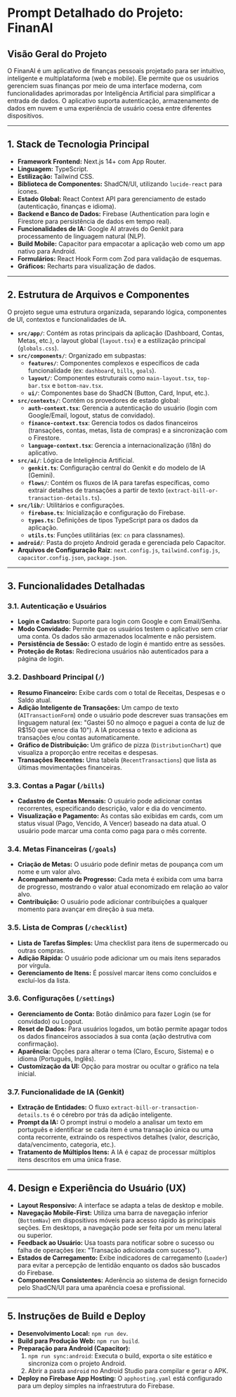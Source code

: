 
# Prompt Detalhado do Projeto: FinanAI

## Visão Geral do Projeto

O FinanAI é um aplicativo de finanças pessoais projetado para ser intuitivo, inteligente e multiplataforma (web e mobile). Ele permite que os usuários gerenciem suas finanças por meio de uma interface moderna, com funcionalidades aprimoradas por Inteligência Artificial para simplificar a entrada de dados. O aplicativo suporta autenticação, armazenamento de dados em nuvem e uma experiência de usuário coesa entre diferentes dispositivos.

---

## 1. Stack de Tecnologia Principal

- **Framework Frontend:** Next.js 14+ com App Router.
- **Linguagem:** TypeScript.
- **Estilização:** Tailwind CSS.
- **Biblioteca de Componentes:** ShadCN/UI, utilizando `lucide-react` para ícones.
- **Estado Global:** React Context API para gerenciamento de estado (autenticação, finanças e idioma).
- **Backend e Banco de Dados:** Firebase (Authentication para login e Firestore para persistência de dados em tempo real).
- **Funcionalidades de IA:** Google AI através do Genkit para processamento de linguagem natural (NLP).
- **Build Mobile:** Capacitor para empacotar a aplicação web como um app nativo para Android.
- **Formulários:** React Hook Form com Zod para validação de esquemas.
- **Gráficos:** Recharts para visualização de dados.

---

## 2. Estrutura de Arquivos e Componentes

O projeto segue uma estrutura organizada, separando lógica, componentes de UI, contextos e funcionalidades de IA.

- **`src/app/`**: Contém as rotas principais da aplicação (Dashboard, Contas, Metas, etc.), o layout global (`layout.tsx`) e a estilização principal (`globals.css`).
- **`src/components/`**: Organizado em subpastas:
    - **`features/`**: Componentes complexos e específicos de cada funcionalidade (ex: `dashboard`, `bills`, `goals`).
    - **`layout/`**: Componentes estruturais como `main-layout.tsx`, `top-bar.tsx` e `bottom-nav.tsx`.
    - **`ui/`**: Componentes base do ShadCN (Button, Card, Input, etc.).
- **`src/contexts/`**: Contém os provedores de estado global:
    - **`auth-context.tsx`**: Gerencia a autenticação do usuário (login com Google/Email, logout, status de convidado).
    - **`finance-context.tsx`**: Gerencia todos os dados financeiros (transações, contas, metas, lista de compras) e a sincronização com o Firestore.
    - **`language-context.tsx`**: Gerencia a internacionalização (i18n) do aplicativo.
- **`src/ai/`**: Lógica de Inteligência Artificial.
    - **`genkit.ts`**: Configuração central do Genkit e do modelo de IA (Gemini).
    - **`flows/`**: Contém os fluxos de IA para tarefas específicas, como extrair detalhes de transações a partir de texto (`extract-bill-or-transaction-details.ts`).
- **`src/lib/`**: Utilitários e configurações.
    - **`firebase.ts`**: Inicialização e configuração do Firebase.
    - **`types.ts`**: Definições de tipos TypeScript para os dados da aplicação.
    - **`utils.ts`**: Funções utilitárias (ex: `cn` para classnames).
- **`android/`**: Pasta do projeto Android gerada e gerenciada pelo Capacitor.
- **Arquivos de Configuração Raiz**: `next.config.js`, `tailwind.config.js`, `capacitor.config.json`, `package.json`.

---

## 3. Funcionalidades Detalhadas

### 3.1. Autenticação e Usuários
- **Login e Cadastro:** Suporte para login com Google e com Email/Senha.
- **Modo Convidado:** Permite que os usuários testem o aplicativo sem criar uma conta. Os dados são armazenados localmente e não persistem.
- **Persistência de Sessão:** O estado de login é mantido entre as sessões.
- **Proteção de Rotas:** Redireciona usuários não autenticados para a página de login.

### 3.2. Dashboard Principal (`/`)
- **Resumo Financeiro:** Exibe cards com o total de Receitas, Despesas e o Saldo atual.
- **Adição Inteligente de Transações:** Um campo de texto (`AITransactionForm`) onde o usuário pode descrever suas transações em linguagem natural (ex: "Gastei 50 no almoço e paguei a conta de luz de R$150 que vence dia 10"). A IA processa o texto e adiciona as transações e/ou contas automaticamente.
- **Gráfico de Distribuição:** Um gráfico de pizza (`DistributionChart`) que visualiza a proporção entre receitas e despesas.
- **Transações Recentes:** Uma tabela (`RecentTransactions`) que lista as últimas movimentações financeiras.

### 3.3. Contas a Pagar (`/bills`)
- **Cadastro de Contas Mensais:** O usuário pode adicionar contas recorrentes, especificando descrição, valor e dia do vencimento.
- **Visualização e Pagamento:** As contas são exibidas em cards, com um status visual (Pago, Vencido, A Vencer) baseado na data atual. O usuário pode marcar uma conta como paga para o mês corrente.

### 3.4. Metas Financeiras (`/goals`)
- **Criação de Metas:** O usuário pode definir metas de poupança com um nome e um valor alvo.
- **Acompanhamento de Progresso:** Cada meta é exibida com uma barra de progresso, mostrando o valor atual economizado em relação ao valor alvo.
- **Contribuição:** O usuário pode adicionar contribuições a qualquer momento para avançar em direção à sua meta.

### 3.5. Lista de Compras (`/checklist`)
- **Lista de Tarefas Simples:** Uma checklist para itens de supermercado ou outras compras.
- **Adição Rápida:** O usuário pode adicionar um ou mais itens separados por vírgula.
- **Gerenciamento de Itens:** É possível marcar itens como concluídos e excluí-los da lista.

### 3.6. Configurações (`/settings`)
- **Gerenciamento de Conta:** Botão dinâmico para fazer Login (se for convidado) ou Logout.
- **Reset de Dados:** Para usuários logados, um botão permite apagar todos os dados financeiros associados à sua conta (ação destrutiva com confirmação).
- **Aparência:** Opções para alterar o tema (Claro, Escuro, Sistema) e o idioma (Português, Inglês).
- **Customização da UI:** Opção para mostrar ou ocultar o gráfico na tela inicial.

### 3.7. Funcionalidade de IA (Genkit)
- **Extração de Entidades:** O fluxo `extract-bill-or-transaction-details.ts` é o cérebro por trás da adição inteligente.
- **Prompt da IA:** O prompt instrui o modelo a analisar um texto em português e identificar se cada item é uma transação única ou uma conta recorrente, extraindo os respectivos detalhes (valor, descrição, data/vencimento, categoria, etc.).
- **Tratamento de Múltiplos Itens:** A IA é capaz de processar múltiplos itens descritos em uma única frase.

---

## 4. Design e Experiência do Usuário (UX)

- **Layout Responsivo:** A interface se adapta a telas de desktop e mobile.
- **Navegação Mobile-First:** Utiliza uma barra de navegação inferior (`BottomNav`) em dispositivos móveis para acesso rápido às principais seções. Em desktops, a navegação pode ser feita por um menu lateral ou superior.
- **Feedback ao Usuário:** Usa toasts para notificar sobre o sucesso ou falha de operações (ex: "Transação adicionada com sucesso").
- **Estados de Carregamento:** Exibe indicadores de carregamento (`Loader`) para evitar a percepção de lentidão enquanto os dados são buscados do Firebase.
- **Componentes Consistentes:** Aderência ao sistema de design fornecido pelo ShadCN/UI para uma aparência coesa e profissional.

---

## 5. Instruções de Build e Deploy

- **Desenvolvimento Local:** `npm run dev`.
- **Build para Produção Web:** `npm run build`.
- **Preparação para Android (Capacitor):**
  1. `npm run sync:android`: Executa o build, exporta o site estático e sincroniza com o projeto Android.
  2. Abrir a pasta `android` no Android Studio para compilar e gerar o APK.
- **Deploy no Firebase App Hosting:** O `apphosting.yaml` está configurado para um deploy simples na infraestrutura do Firebase.
